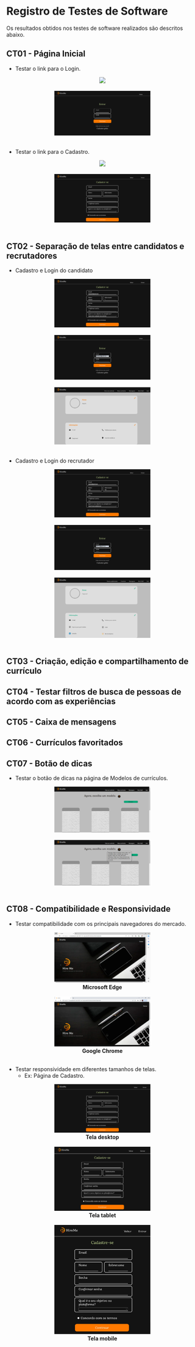 # Registro de Testes de Software

Os resultados obtidos nos testes de software realizados são descritos abaixo.

## CT01 - Página Inicial

- Testar o link para o Login.
<div align="center">
<img src="img/Teste-página inicial.png" width="50%"><br><br>
  </div>
 <div align="center">
<img src="img/Teste-Login.jpg" width="50%"><br><br>
  </div>

- Testar o link para o Cadastro.
<div align="center">
<img src="img/Teste-página inicial2.png" width="50%"><br><br>
  </div>
 <div align="center">
<img src="img/Teste-Cadastro.jpg" width="50%"><br><br>
  </div>
  
## CT02 - Separação de telas entre candidatos e recrutadores
  
  - Cadastro e Login do candidato
  <div align="center">
<img src="img/teste-cadastro-candidato.jpg" width="50%"><br><br>
  </div>
    <div align="center">
<img src="img/teste-login-candidato.jpg" width="50%"><br><br>
  </div>
 <div align="center">
<img src="img/teste-perfil-candidato.jpg" width="50%"><br><br>
  </div>

  - Cadastro e Login do recrutador
   <div align="center">
<img src="img/teste-cadastro-recrutador.jpg" width="50%"><br><br>
  </div>
    <div align="center">
<img src="img/teste-login-recrutador.jpg" width="50%"><br><br>
  </div>
 <div align="center">
<img src="img/teste-perfil-recrutador.jpg" width="50%"><br><br>
  </div>
  
## CT03 - Criação, edição e compartilhamento de currículo

## CT04 - Testar filtros de busca de pessoas de acordo com as experiências

## CT05 - Caixa de mensagens

## CT06 - Currículos favoritados

## CT07 - Botão de dicas

- Testar o botão de dicas na página de Modelos de currículos.
<div align="center">
<img src="img/teste-dicas.png" width="50%"><br><br>
  </div>
 <div align="center">
<img src="img/teste-dicas2.png" width="50%"><br><br>
  </div>

## CT08 - Compatibilidade e Responsividade

- Testar compatibilidade com os principais navegadores do mercado.
<div align="center">
<img src="img/teste-compatibilidade-edge.png" width="50%"><br>
  <b>Microsoft Edge</b><br><br>
  </div>
 <div align="center">
<img src="img/teste-compatibilidade-chrome.png" width="50%"><br>
  <b>Google Chrome</b><br><br>
  </div>
  
- Testar responsividade em diferentes tamanhos de telas.
   - Ex: Página de Cadastro.
<div align="center">
<img src="img/teste-responsividade-cadastro-desktop.jpg" width="50%"><br>
  <b>Tela desktop</b><br><br>
  </div>
 <div align="center">
<img src="img/teste-responsividade-cadastro-tablet.jpg" width="50%"><br>
  <b>Tela tablet</b><br><br>
  </div>
   <div align="center">
  <img src="img/teste-responsividade-cadastro-mobile.jpg" width="50%"><br>
  <b>Tela mobile</b><br><br>
  </div>



